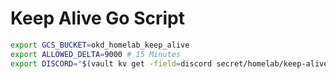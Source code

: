 # Keep Alive Go Script

```bash
export GCS_BUCKET=okd_homelab_keep_alive
export ALLOWED_DELTA=9000 # 15 Minutes
export DISCORD="$(vault kv get -field=discord secret/homelab/keep-alive)"
```
